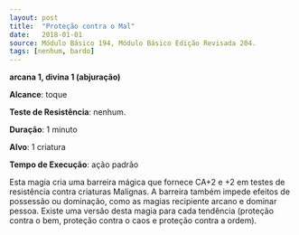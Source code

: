 ```yaml
---
layout: post
title:  "Proteção contra o Mal"
date:   2018-01-01
source: Módulo Básico 194, Módulo Básico Edição Revisada 204.
tags: [nenhum, bardo]
---
```


**arcana 1, divina 1 (abjuração)**

**Alcance**: toque

**Teste de Resistência**: nenhum.

**Duração**: 1 minuto

**Alvo**: 1 criatura

**Tempo de Execução**: ação padrão

Esta magia cria uma barreira mágica que fornece CA+2 e +2 em testes de resistência contra criaturas Malignas. A barreira também impede efeitos de possessão ou dominação, como as magias recipiente arcano e dominar pessoa.
Existe uma versão desta magia para cada tendência (proteção contra o bem, proteção contra o caos e proteção contra a ordem).
